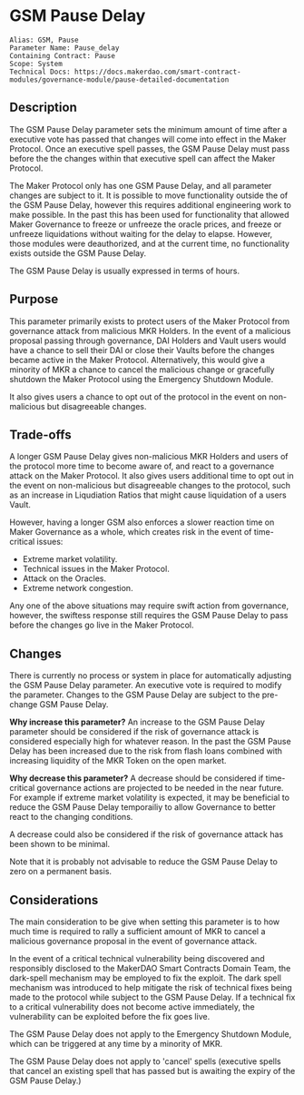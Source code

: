 # GSM Pause Delay

```
Alias: GSM, Pause
Parameter Name: Pause_delay
Containing Contract: Pause
Scope: System
Technical Docs: https://docs.makerdao.com/smart-contract-modules/governance-module/pause-detailed-documentation
```

## Description

The GSM Pause Delay parameter sets the minimum amount of time after a executive vote has passed that changes will come into effect in the Maker Protocol. Once an executive spell passes, the GSM Pause Delay must pass before the the changes within that executive spell can affect the Maker Protocol.

The Maker Protocol only has one GSM Pause Delay, and all parameter changes are subject to it. It is possible to move functionality outside the of the GSM Pause Delay, however this requires additional engineering work to make possible. In the past this has been used for functionality that allowed Maker Governance to freeze or unfreeze the oracle prices, and freeze or unfreeze liquidations without waiting for the delay to elapse. However, those modules were deauthorized, and at the current time, no functionality exists outside the GSM Pause Delay.

The GSM Pause Delay is usually expressed in terms of hours.

## Purpose

This parameter primarily exists to protect users of the Maker Protocol from governance attack from malicious MKR Holders. In the event of a malicious proposal passing through governance, DAI Holders and Vault users would have a chance to sell their DAI or close their Vaults before the changes became active in the Maker Protocol. Alternatively, this would give a minority of MKR a chance to cancel the malicious change or gracefully shutdown the Maker Protocol using the Emergency Shutdown Module.

It also gives users a chance to opt out of the protocol in the event on non-malicious but disagreeable changes.

## Trade-offs

A longer GSM Pause Delay gives non-malicious MKR Holders and users of the protocol more time to become aware of, and react to a governance attack on the Maker Protocol. It also gives users additional time to opt out in the event on non-malicious but disagreeable changes to the protocol, such as an increase in Liqudiation Ratios that might cause liquidation of a users Vault.

However, having a longer GSM also enforces a slower reaction time on Maker Governance as a whole, which creates risk in the event of time-critical issues:
* Extreme market volatility.
* Technical issues in the Maker Protocol.
* Attack on the Oracles.
* Extreme network congestion.

Any one of the above situations may require swift action from governance, however, the swiftess response still requires the GSM Pause Delay to pass before the changes go live in the Maker Protocol.

## Changes
There is currently no process or system in place for automatically adjusting the GSM Pause Delay parameter. An executive vote is required to modify the parameter. Changes to the GSM Pause Delay are subject to the pre-change GSM Pause Delay.

**Why increase this parameter?**
An increase to the GSM Pause Delay parameter should be considered if the risk of governance attack is considered especially high for whatever reason. In the past the GSM Pause Delay has been increased due to the risk from flash loans combined with increasing liquidity of the MKR Token on the open market.

**Why decrease this parameter?**
A decrease should be considered if time-critical governance actions are projected to be needed in the near future. For example if extreme market volatility is expected, it may be beneficial to reduce the GSM Pause Delay temporailiy to allow Governance to better react to the changing conditions.

A decrease could also be considered if the risk of governance attack has been shown to be minimal. 

Note that it is probably not advisable to reduce the GSM Pause Delay to zero on a permanent basis.

## Considerations

The main consideration to be give when setting this parameter is to how much time is required to rally a sufficient amount of MKR to cancel a malicious governance proposal in the event of governance attack.

In the event of a critical technical vulnerability being discovered and responsibly disclosed to the MakerDAO Smart Contracts Domain Team, the dark-spell mechanism may be employed to fix the exploit. The dark spell mechanism was introduced to help mitigate the risk of technical fixes being made to the protocol while subject to the GSM Pause Delay. If a technical fix to a critical vulnerability does not become active immediately, the vulnerability can be exploited before the fix goes live. 

The GSM Pause Delay does not apply to the Emergency Shutdown Module, which can be triggered at any time by a minority of MKR.

The GSM Pause Delay does not apply to 'cancel' spells (executive spells that cancel an existing spell that has passed but is awaiting the expiry of the GSM Pause Delay.)



